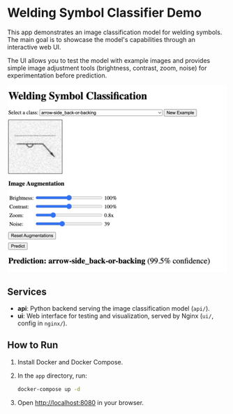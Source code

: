 # Welding Symbol Classifier Demo

This app demonstrates an image classification model for welding symbols. The main goal is to showcase the model's capabilities through an interactive web UI.

The UI allows you to test the model with example images and provides simple image adjustment tools (brightness, contrast, zoom, noise) for experimentation before prediction.

![Screenshot of the Welding Symbol Classifier Demo UI](./Screenshot_demo_ui.png)

## Services

- **api**: Python backend serving the image classification model (`api/`).
- **ui**: Web interface for testing and visualization, served by Nginx (`ui/`, config in `nginx/`).

## How to Run

1. Install Docker and Docker Compose.
2. In the `app` directory, run:

    ```bash
    docker-compose up -d
    ```

3. Open [http://localhost:8080](http://localhost:8080) in your browser.